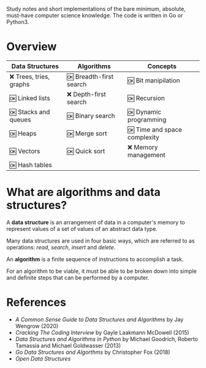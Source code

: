 Study notes and short implementations of the bare minimum, absolute, must-have computer science knowledge. The code is written in Go or Python3.

# Overview

| Data Structures          | Algorithms                | Concepts                       |
| ---------------          | ----------                | --------                       |
| :x: Trees, tries, graphs | :ok: Breadth-first search | :ok: Bit manipilation          |
| :ok: Linked lists        | :x: Depth-first search    | :ok: Recursion                 |
| :ok: Stacks and queues   | :ok: Binary search        | :ok: Dynamic programming       |
| :ok: Heaps               | :ok: Merge sort           | :ok: Time and space complexity |
| :ok: Vectors             | :ok: Quick sort           | :x: Memory management          |
| :ok: Hash tables         |                           |                                |

# What are algorithms and data structures?

A **data structure** is an arrangement of data in a computer's memory to represent values of a set of values of an abstract data type.

Many data structures are used in four basic ways, which are referred to as operations: *read*, *search*, *insert* and *delete*.

An **algorithm** is a finite sequence of instructions to accomplish a task.

For an algorithm to be viable, it must be able to be broken down into simple and definite steps that can be performed by a computer.

# References
* *A Common Sense Guide to Data Structures and Algorithms* by Jay Wengrow (2020)
* *Cracking The Coding Interview* by Gayle Laakmann McDowell (2015)
* *Data Structures and Algorithms in Python* by Michael Goodrich, Roberto Tamassia and Michael Goldwasser (2013)
* *Go Data Structures and Algorthms* by Christopher Fox (2018)
* *Open Data Structures*
